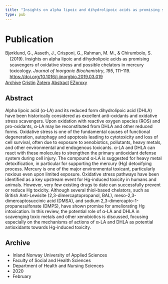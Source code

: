 ```yaml
---
title: "Insights on alpha lipoic and dihydrolipoic acids as promising scavengers of oxidative stress and possible chelators in mercury toxicology"
type: pub
---
```

<h1>Publication</h1>
<article id="csl-bib-container-7WKYZCFX" class="csl-bib-container">
  <div class="csl-bib-body" style="line-height: 1.35; padding-left: 1em; text-indent:-1em;">
  <div class="csl-entry">Bj&#xF8;rklund, G., Aaseth, J., Crisponi, G., Rahman, M. M., &amp; Chirumbolo, S. (2019). Insights on alpha lipoic and dihydrolipoic acids as promising scavengers of oxidative stress and possible chelators in mercury toxicology. <i>Journal of Inorganic Biochemistry</i>, <i>195</i>, 111&#x2013;119. <a href="https://doi.org/10.1016/j.jinorgbio.2019.03.019">https://doi.org/10.1016/j.jinorgbio.2019.03.019</a></div>
</div>
  <div class="csl-bib-buttons">
    <a href="#taxonomy-article-7WKYZCFX" class="csl-bib-button">Archive</a>
    <a href="https://app.cristin.no/results/show.jsf?id=1790069" alt="Cristin URL" class="csl-bib-button">Cristin</a>
    <a href="http://zotero.org/groups/5022929/items/7WKYZCFX" alt="Zotero URL" class="csl-bib-button">Zotero</a>
    <a href="#abstract-article-7WKYZCFX" class="csl-bib-button">Abstract</a>
    <a href="http://ezproxy.inn.no/login?url=https://doi.org/10.1016/j.jinorgbio.2019.03.019" class="csl-bib-button">EZproxy</a>
  </div>
  <div id="csl-bib-meta-container-7WKYZCFX"></div>
</article>
<div id="csl-bib-meta-7WKYZCFX" class="csl-bib-meta">
  <article id="abstract-article-7WKYZCFX" class="abstract-article">
    <h1>Abstract</h1>
    Alpha lipoic acid (α-LA) and its reduced form dihydrolipoic acid (DHLA) have been historically considered as excellent anti-oxidants and oxidative stress scavengers. Upon oxidation with reactive oxygen species (ROS) and pro-oxidants, α-LA may be reconstituted from DHLA and other reduced forms. Oxidative stress is one of the fundamental causes of functional degeneration, autophagy and apoptosis leading to cytotoxicity and loss of cell survival, often due to exposure to xenobiotics, pollutants, heavy metals, and other environmental and endogenous toxicants. α-LA and DHLA can react with these molecules to strengthen the primary antioxidant defense system during cell injury. The compound α-LA is suggested for heavy metal detoxification, in particular for supporting the mercury (Hg) detoxifying process. Mercury is one of the major environmental toxicant, particularly noxious even upon limited exposure. Oxidative stress pathways have been identified as a key upstream event for Hg-induced toxicity in humans and animals. However, very few existing drugs to date can successfully prevent or reduce Hg toxicity. Although several thiol-based chelators, such as British Anti-Lewisite (2,3-dimercaptopropanol, BAL), meso-2,3-dimercaptosuccinic acid (DMSA), and sodium 2,3-dimercapto-1-propanesulfonate (DMPS), have shown promise for ameliorating Hg intoxication. In this review, the potential role of α-LA and DHLA in scavenging toxic metals and other xenobiotics is discussed, focusing especially on the mechanisms of actions of α-LA and DHLA as potential antioxidants towards Hg-induced toxicity.
  </article>
  <article id="taxonomy-article-7WKYZCFX" class="taxonomy-article">
    <h1>Archive</h1>
    <ul>
      <li>Inland Norway University of Applied Sciences</li>
      <li>Faculty of Social and Health Sciences</li>
      <li>Department of Health and Nursing Sciences</li>
      <li>2020</li>
      <li>February</li>
    </ul>
  </article>
</div>
